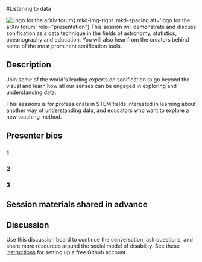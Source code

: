 #Listening to data

![Logo for the arXiv forum](../../assets/arxiv-forum-logo-full-2024.svg){.mkd-img-right .mkd-spacing alt='logo for the arXiv forum' role="presentation"}
This session will demonstrate and discuss sonification as a data technique in the fields of astronomy, statistics, oceanography and education. You will also hear from the creators behind some of the most prominent sonification tools.


## Description
Join some of the world's leading experts on sonification to go beyond the visual and learn how all our senses can be engaged in exploring and understanding data.

This sessions is for professionals in STEM fields interested in learning about another way of understanding data, and educators who want to explore a new teaching method.

## Presenter bios

### 1

### 2

### 3

## Session materials shared in advance


## Discussion
Use this discussion board to continue the conversation, ask questions, and share more resources around the social model of disability. See these [instructions](discussion-board.md) for setting up a free Github account.
